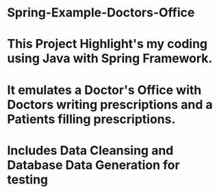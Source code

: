 # Spring-Example-Doctors-Office
#
# This Project Highlight's my coding using Java with Spring Framework.
# It emulates a Doctor's Office with Doctors writing prescriptions and a Patients filling prescriptions.
# Includes Data Cleansing and Database Data Generation for testing
